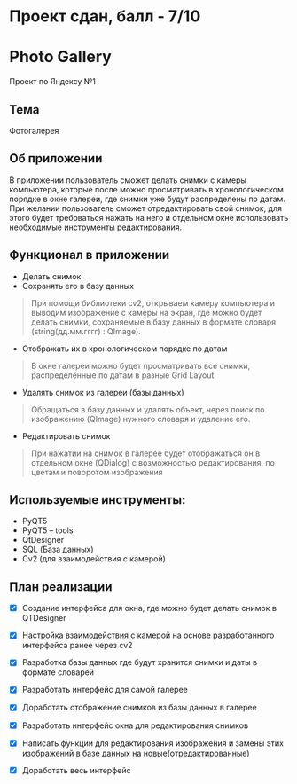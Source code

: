 # Проект сдан, балл - 7/10
# Photo Gallery
Проект по Яндексу №1

## Тема
Фотогалерея

## Об приложении
В приложении пользователь сможет делать снимки с камеры компьютера, которые после можно просматривать в хронологическом порядке в окне галереи, где снимки уже будут распределены по датам.
При желании пользователь сможет отредактировать свой снимок, для этого будет требоваться нажать на него и отдельном окне использовать необходимые инструменты редактирования.

## Функционал в приложении
-	Делать снимок
- Сохранять его в базу данных
> При помощи библиотеки cv2, открываем камеру компьютера и выводим изображение с камеры на экран,
> где можно будет делать снимки, сохраняемые в базу данных в формате словаря (string(дд.мм.гггг) : QImage).
-	Отображать их в хронологическом порядке по датам
> В окне галереи можно будет просматривать все снимки, распределённые по датам в разные Grid Layout
-	Удалять снимок из галереи (базы данных)
> Обращаться в базу данных и удалять объект, через поиск по изображению (QImage) нужного словаря и удаление его.
-	Редактировать снимок
> При нажатии на снимок в галерее будет отображаться он в отдельном окне (QDialog) с возможностью редактирования, по цветам и поворотом изображения

## Используемые инструменты:
-	PyQT5
-	PyQT5 – tools
-	QtDesigner
-	SQL (База данных)
-	Cv2 (для взаимодействия с камерой)


План реализации
----
- [x]	Создание интерфейса для окна, где можно будет делать снимок в QTDesigner
- [x]	Настройка взаимодействия с камерой на основе разработанного интерфейса ранее через cv2
- [x] Разработка базы данных где будут хранится снимки и даты в формате словарей
- [x] Разработать интерфейс для самой галерее
- [x] Доработать отображение снимков из базы данных в галерее
- [x] Разработать интерфейс окна для редактирования снимков
- [x] Написать функции для редактирования изображения и замены этих изображений в базе данных на новые(отредактированные)
- [x] Доработать весь интерфейс

